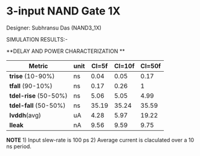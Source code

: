 
# 3-input NAND Gate 1X

Designer: Subhransu Das (NAND3_1X) 





SIMULATION RESULTS:-


**DELAY AND POWER CHARACTERIZATION **

| Metric | unit | Cl=5f | Cl=10f | Cl=50f |
|--------|------|-------|--------|--------|
| **trise** (10-90%)| ns | 0.04 | 0.05 | 0.17 |
| **tfall** (90-10%) | ns | 0.17 | 0.26 | 1 |
| **tdel-rise** (50-50%) | ns | 5.06 | 5.05 | 4.99 |
| **tdel-fall** (50-50%) | ns | 35.19 | 35.24 | 35.59 |
| **Ivddh**(avg) | uA | 4.28 | 5.97 | 19.22 |
| **Ileak** | nA | 9.56 | 9.59 | 9.75 |

**NOTE** 1) Input slew-rate is 100 ps 2) Average current is claculated over a 10 ns period.

